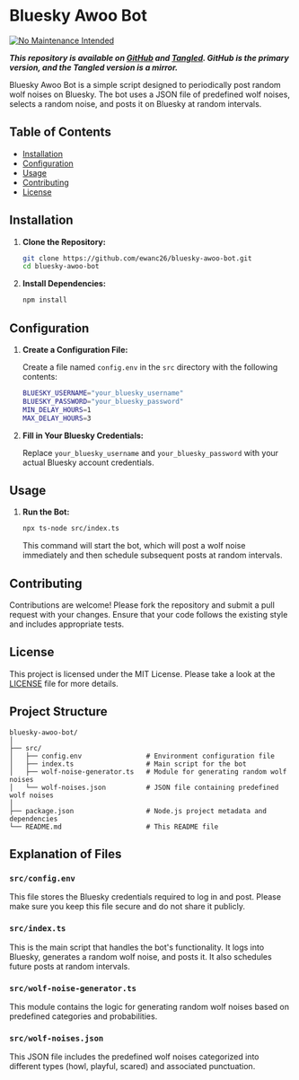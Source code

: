 # Bluesky Awoo Bot

[![No Maintenance Intended](http://unmaintained.tech/badge.svg)](http://unmaintained.tech/)

***This repository is available on [GitHub](https://github.com/ewanc26/bluesky-awoo-bot) and [Tangled](https://tangled.sh/@ewancroft.uk/bluesky-awoo-bot). GitHub is the primary version, and the Tangled version is a mirror.***

Bluesky Awoo Bot is a simple script designed to periodically post random wolf noises on Bluesky. The bot uses a JSON file of predefined wolf noises, selects a random noise, and posts it on Bluesky at random intervals.

## Table of Contents

- [Installation](#installation)
- [Configuration](#configuration)
- [Usage](#usage)
- [Contributing](#contributing)
- [License](#license)

## Installation

1. **Clone the Repository:**

   ```sh
   git clone https://github.com/ewanc26/bluesky-awoo-bot.git
   cd bluesky-awoo-bot
   ```

2. **Install Dependencies:**

   ```sh
   npm install
   ```

## Configuration

1. **Create a Configuration File:**

   Create a file named `config.env` in the `src` directory with the following contents:

   ```sh
   BLUESKY_USERNAME="your_bluesky_username"
   BLUESKY_PASSWORD="your_bluesky_password"
   MIN_DELAY_HOURS=1
   MAX_DELAY_HOURS=3
   ```

2. **Fill in Your Bluesky Credentials:**

   Replace `your_bluesky_username` and `your_bluesky_password` with your actual Bluesky account credentials.

## Usage

1. **Run the Bot:**

   ```sh
   npx ts-node src/index.ts
   ```

   This command will start the bot, which will post a wolf noise immediately and then schedule subsequent posts at random intervals.

## Contributing

Contributions are welcome! Please fork the repository and submit a pull request with your changes. Ensure that your code follows the existing style and includes appropriate tests.

## License

This project is licensed under the MIT License. Please take a look at the [LICENSE](LICENSE) file for more details.

## Project Structure

```plaintext
bluesky-awoo-bot/
│
├── src/
│   ├── config.env                # Environment configuration file
│   ├── index.ts                  # Main script for the bot
│   ├── wolf-noise-generator.ts   # Module for generating random wolf noises
│   └── wolf-noises.json          # JSON file containing predefined wolf noises
│
├── package.json                  # Node.js project metadata and dependencies
└── README.md                     # This README file
```

## Explanation of Files

### `src/config.env`

This file stores the Bluesky credentials required to log in and post. Please make sure you keep this file secure and do not share it publicly.

### `src/index.ts`

This is the main script that handles the bot's functionality. It logs into Bluesky, generates a random wolf noise, and posts it. It also schedules future posts at random intervals.

### `src/wolf-noise-generator.ts`

This module contains the logic for generating random wolf noises based on predefined categories and probabilities.

### `src/wolf-noises.json`

This JSON file includes the predefined wolf noises categorized into different types (howl, playful, scared) and associated punctuation.
